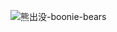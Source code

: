 

![熊出没-boonie-bears](https://github.com/user-attachments/assets/991a758e-d860-46e5-83a6-f9395e10dbf7)
